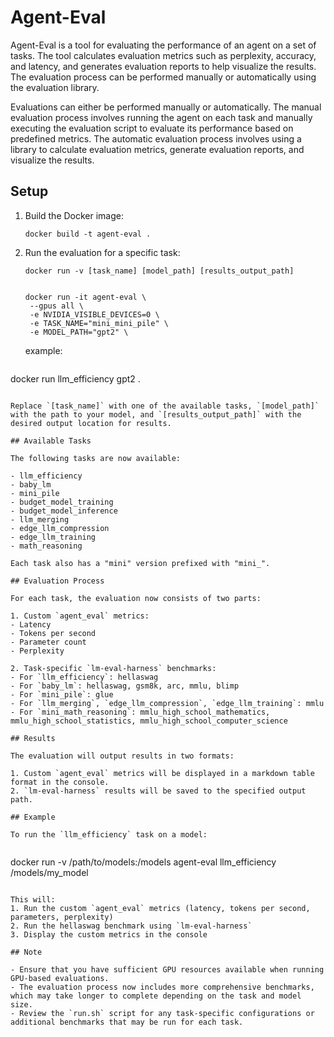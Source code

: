 # Agent-Eval

Agent-Eval is a tool for evaluating the performance of an agent on a set of tasks. The tool calculates evaluation metrics such as perplexity, accuracy, and latency, and generates evaluation reports to help visualize the results. The evaluation process can be performed manually or automatically using the evaluation library.

Evaluations can either be performed manually or automatically. The manual evaluation process involves running the agent on each task and manually executing the evaluation script to evaluate its performance based on predefined metrics. The automatic evaluation process involves using a library to calculate evaluation metrics, generate evaluation reports, and visualize the results.

## Setup

1. Build the Docker image:
   ```
   docker build -t agent-eval .
   ```

2. Run the evaluation for a specific task:
   ```
   docker run -v [task_name] [model_path] [results_output_path]


   docker run -it agent-eval \
    --gpus all \
    -e NVIDIA_VISIBLE_DEVICES=0 \
    -e TASK_NAME="mini_mini_pile" \
    -e MODEL_PATH="gpt2" \ 
   ```

   example:
    ```
  docker run llm_efficiency gpt2 .
   ```

   Replace `[task_name]` with one of the available tasks, `[model_path]` with the path to your model, and `[results_output_path]` with the desired output location for results.

## Available Tasks

The following tasks are now available:

- llm_efficiency
- baby_lm
- mini_pile
- budget_model_training
- budget_model_inference
- llm_merging
- edge_llm_compression
- edge_llm_training
- math_reasoning

Each task also has a "mini" version prefixed with "mini_".

## Evaluation Process

For each task, the evaluation now consists of two parts:

1. Custom `agent_eval` metrics:
   - Latency
   - Tokens per second
   - Parameter count
   - Perplexity

2. Task-specific `lm-eval-harness` benchmarks:
   - For `llm_efficiency`: hellaswag
   - For `baby_lm`: hellaswag, gsm8k, arc, mmlu, blimp
   - For `mini_pile`: glue
   - For `llm_merging`, `edge_llm_compression`, `edge_llm_training`: mmlu
   - For `mini_math_reasoning`: mmlu_high_school_mathematics, mmlu_high_school_statistics, mmlu_high_school_computer_science

## Results

The evaluation will output results in two formats:

1. Custom `agent_eval` metrics will be displayed in a markdown table format in the console.
2. `lm-eval-harness` results will be saved to the specified output path.

## Example

To run the `llm_efficiency` task on a model:


```
docker run -v /path/to/models:/models agent-eval llm_efficiency /models/my_model 
```

This will:
1. Run the custom `agent_eval` metrics (latency, tokens per second, parameters, perplexity)
2. Run the hellaswag benchmark using `lm-eval-harness`
3. Display the custom metrics in the console

## Note

- Ensure that you have sufficient GPU resources available when running GPU-based evaluations.
- The evaluation process now includes more comprehensive benchmarks, which may take longer to complete depending on the task and model size.
- Review the `run.sh` script for any task-specific configurations or additional benchmarks that may be run for each task.